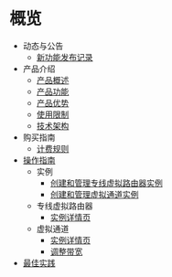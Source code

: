 # 概览

- 动态与公告
  - [新功能发布记录](/uplvr/newfunctions/newfunctions.md)
- 产品介绍
  * [产品概述](/uplvr/intro/description.md)
  * [产品功能](/uplvr/intro/function.md)
  * [产品优势](/uplvr/intro/advantages.md)
  * [使用限制](/uplvr/intro/limit.md)
  * [技术架构](/uplvr/intro/architecture.md)
- 购买指南
  - [计费规则](/uplvr/buy/charge.md)
- [操作指南](/uplvr/guide/guide.md)
  * 实例
    * [创建和管理专线虚拟路由器实例](/guide/virtualrouter.md)
    * [创建和管理虚拟通道实例](/guide/virtualchannel.md)
  * 专线虚拟路由器
    * [实例详情页](guide/virtualrouter_luyoutab.md)
  * 虚拟通道
    * [实例详情页](guide/virtualchannel_detail.md)
    * [调整带宽](guide/virtualchannel_change.md)
- [最佳实践](/uplvr/bestpractice/bestpractice.md)





